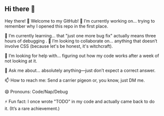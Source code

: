 ## Hi there 👋

Hey there! 👋 Welcome to my GitHub!
🔭 I’m currently working on... trying to remember why I opened this repo in the first place.

🌱 I’m currently learning... that "just one more bug fix" actually means three hours of debugging
.
👯 I’m looking to collaborate on... anything that doesn’t involve CSS (because let's be honest, it's witchcraft).

🤔 I’m looking for help with... figuring out how my code works after a week of not looking at it.

💬 Ask me about... absolutely anything—just don’t expect a correct answer.

📫 How to reach me: Send a carrier pigeon or, you know, just DM me.

😄 Pronouns: Code/Nap/Debug

⚡ Fun fact: I once wrote "TODO" in my code and actually came back to do it. (It’s a rare achievement.)
